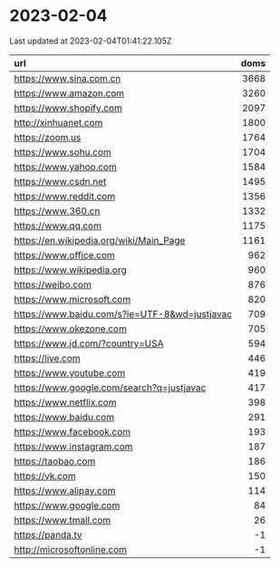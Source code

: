 # 2023-02-04

<!-- BEGIN -->
Last updated at 2023-02-04T01:41:22.105Z

url | doms
:- | -:
https://www.sina.com.cn | 3668
https://www.amazon.com | 3260
https://www.shopify.com | 2097
http://xinhuanet.com | 1800
https://zoom.us | 1764
https://www.sohu.com | 1704
https://www.yahoo.com | 1584
https://www.csdn.net | 1495
https://www.reddit.com | 1356
https://www.360.cn | 1332
https://www.qq.com | 1175
https://en.wikipedia.org/wiki/Main_Page | 1161
https://www.office.com | 962
https://www.wikipedia.org | 960
https://weibo.com | 876
https://www.microsoft.com | 820
https://www.baidu.com/s?ie=UTF-8&wd=justjavac | 709
https://www.okezone.com | 705
https://www.jd.com/?country=USA | 594
https://live.com | 446
https://www.youtube.com | 419
https://www.google.com/search?q=justjavac | 417
https://www.netflix.com | 398
https://www.baidu.com | 291
https://www.facebook.com | 193
https://www.instagram.com | 187
https://taobao.com | 186
https://vk.com | 150
https://www.alipay.com | 114
https://www.google.com | 84
https://www.tmall.com | 26
https://panda.tv | -1
http://microsoftonline.com | -1
<!-- END -->
